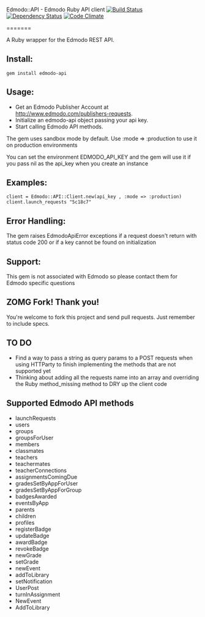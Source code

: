 Edmodo::API - Edmodo Ruby API client [![Build Status](https://secure.travis-ci.org/gabceb/edmodo-api.png)](http://travis-ci.org/gabceb/edmodo-api) [![Dependency Status](https://gemnasium.com/gabceb/edmodo-api.png)](https://gemnasium.com/gabceb/edmodo-api) [![Code Climate](https://codeclimate.com/badge.png)](https://codeclimate.com/github/gabceb/edmodo-api)

=======

A Ruby wrapper for the Edmodo REST API.

Install:
-------

	gem install edmodo-api

Usage:
-------

- Get an Edmodo Publisher Account at http://www.edmodo.com/publishers-requests.
- Initialize an edmodo-api object passing your api key.
- Start calling Edmodo API methods.

The gem uses sandbox mode by default. Use :mode => :production to use it on production environments

You can set the environment EDMODO_API_KEY and the gem will use it if you pass nil as the api_key when you create an instance

Examples:
----------
	client = Edmodo::API::Client.new(api_key , :mode => :production)
	client.launch_requests "5c18c7" 

Error Handling:
--------

The gem raises EdmodoApiError exceptions if a request doesn't return with status code 200 or if a key cannot be found on initialization

Support:
--------

This gem is not associated with Edmodo so please contact them for Edmodo specific questions

ZOMG Fork! Thank you!
---------

You're welcome to fork this project and send pull requests. Just remember to include specs.

TO DO
---------

- Find a way to pass a string as query params to a POST requests when using HTTParty to finish implementing the methods that are not supported yet
- Thinking about adding all the requests name into an array and overriding the Ruby method_missing method to DRY up the client code

Supported Edmodo API methods
---------

- launchRequests
- users
- groups
- groupsForUser
- members
- classmates
- teachers
- teachermates
- teacherConnections
- assignmentsComingDue
- gradesSetByAppForUser
- gradesSetByAppForGroup
- badgesAwarded
- eventsByApp
- parents
- children
- profiles
- registerBadge
- updateBadge
- awardBadge
- revokeBadge
- newGrade
- setGrade
- newEvent
- addToLibrary
- setNotification
- UserPost
- turnInAssignment
- NewEvent
- AddToLibrary

